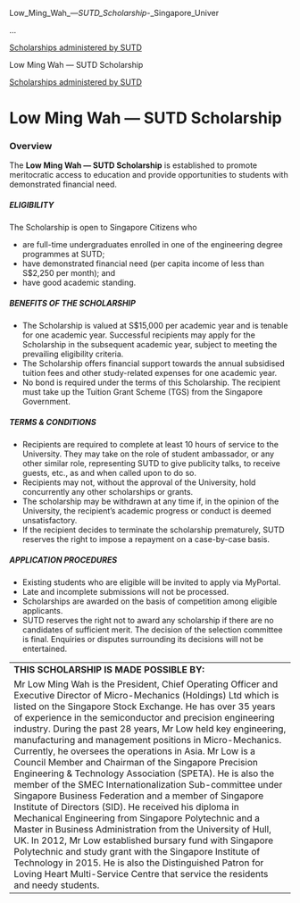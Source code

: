 Low_Ming_Wah_—_SUTD_Scholarship_-_Singapore_Univer



…

 [Scholarships administered by SUTD](/admissions/undergraduate/scholarship/sutd-administered) 

Low Ming Wah — SUTD Scholarship

[Scholarships administered by SUTD](https://www.sutd.edu.sg/admissions/undergraduate/scholarship/sutd-administered)

Low Ming Wah — SUTD Scholarship
===============================

### Overview

The **Low Ming Wah — SUTD Scholarship** is established to promote meritocratic access to education and provide opportunities to students with demonstrated financial need.

##### **ELIGIBILITY**

The Scholarship is open to Singapore Citizens who

* are full-time undergraduates enrolled in one of the engineering degree programmes at SUTD;
* have demonstrated financial need (per capita income of less than S$2,250 per month); and
* have good academic standing.

##### **BENEFITS OF THE SCHOLARSHIP**

* The Scholarship is valued at S$15,000 per academic year and is tenable for one academic year. Successful recipients may apply for the Scholarship in the subsequent academic year, subject to meeting the prevailing eligibility criteria.
* The Scholarship offers financial support towards the annual subsidised tuition fees and other study-related expenses for one academic year.
* No bond is required under the terms of this Scholarship. The recipient must take up the Tuition Grant Scheme (TGS) from the Singapore Government.

##### **TERMS & CONDITIONS**

* Recipients are required to complete at least 10 hours of service to the University. They may take on the role of student ambassador, or any other similar role, representing SUTD to give publicity talks, to receive guests, etc., as and when called upon to do so.
* Recipients may not, without the approval of the University, hold concurrently any other scholarships or grants.
* The scholarship may be withdrawn at any time if, in the opinion of the University, the recipient’s academic progress or conduct is deemed unsatisfactory.
* If the recipient decides to terminate the scholarship prematurely, SUTD reserves the right to impose a repayment on a case-by-case basis.

##### **APPLICATION PROCEDURES**

* Existing students who are eligible will be invited to apply via MyPortal.
* Late and incomplete submissions will not be processed.
* Scholarships are awarded on the basis of competition among eligible applicants.
* SUTD reserves the right not to award any scholarship if there are no candidates of sufficient merit. The decision of the selection committee is final. Enquiries or disputes surrounding its decisions will not be entertained.

|  |
| --- |
| **THIS SCHOLARSHIP IS MADE POSSIBLE BY:** |
| Mr Low Ming Wah is the President, Chief Operating Officer and Executive Director of Micro-Mechanics (Holdings) Ltd which is listed on the Singapore Stock Exchange. He has over 35 years of experience in the semiconductor and precision engineering industry. During the past 28 years, Mr Low held key engineering, manufacturing and management positions in Micro-Mechanics. Currently, he oversees the operations in Asia.   Mr Low is a Council Member and Chairman of the Singapore Precision Engineering & Technology Association (SPETA). He is also the member of the SMEC Internationalization Sub-committee under Singapore Business Federation and a member of Singapore Institute of Directors (SID). He received his diploma in Mechanical Engineering from Singapore Polytechnic and a Master in Business Administration from the University of Hull, UK.    In 2012, Mr Low established bursary fund with Singapore Polytechnic and study grant with the Singapore Institute of Technology in 2015. He is also the Distinguished Patron for Loving Heart Multi-Service Centre that service the residents and needy students. |

